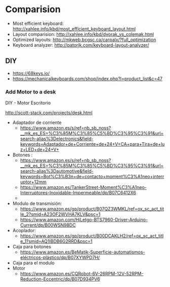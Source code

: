 # Comparision

* Most efficient keyboard: http://xahlee.info/kbd/most_efficient_keyboard_layout.html
* Layout comparision: http://xahlee.info/kbd/dvorak_vs_colemak.html
* Optimized layouts: http://mkweb.bcgsc.ca/carpalx/?full_optimization
* Keyboard analyzer: http://patorjk.com/keyboard-layout-analyzer/

## DIY

* https://68keys.io/
* https://mechanicalkeyboards.com/shop/index.php?l=product_list&c=47

### Add Motor to a desk

DIY - Motor Escritorio

http://scott-stack.com/projects/desk.html

* Adaptador de corriente
    * https://www.amazon.es/s/ref=nb_sb_noss?__mk_es_ES=%C3%85M%C3%85%C5%BD%C3%95%C3%91&url=search-alias%3Delectronics&field-keywords=Adaptador+de+Corriente+de+24+V+CA+para+Tira+de+luz+LED+de+24+V+
* Botones : 
    * https://www.amazon.es/s/ref=nb_sb_noss?__mk_es_ES=%C3%85M%C3%85%C5%BD%C3%95%C3%91&url=search-alias%3Dautomotive&field-keywords=Bot%C3%B3n+de+contacto+moment%C3%A1neo+interruptor+12mm
    * https://www.amazon.es/TankerStreet-Moment%C3%A1neo-Interruptores-Inoxidable-Impermeable/dp/B07C6412X6
    * 
* Modulo de transmisión: 
    * https://www.amazon.es/gp/product/B07QZ3WMKL/ref=ox_sc_act_title_2?smid=A23OF2WVHA7KLV&psc=1
    * https://www.amazon.com/HiLetgo-BTS7960-Driver-Arduino-Current/dp/B00WSN98DC
* Acoplador: 
    * https://www.amazon.es/gp/product/B00DCAKLH2/ref=ox_sc_act_title_1?smid=AQ1IBDB6G2RRD&psc=1
* Caja para botones
    * https://www.amazon.es/BeMatik-Superficie-automatismos-eléctricos-plástico/dp/B07XYWPD7H/
* Caja para el modulo
* Motor
    * https://www.amazon.es/CQRobot-6V-26RPM-12V-52RPM-Reduction-Eccentric/dp/B07D934PV6
